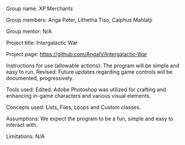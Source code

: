 Group name: XP Merchants

Group members: Anga Peter, Lithetha Tiso, Caiphus Mahlatji

Group mentor: N/A

Project title: Intergalactic War

Project page: https://github.com/AngaIV/Intergalactic-War

Instructions for use (allowable actions): The program will be simple and easy to run. Revised: Future updates regarding game controls will be documented, progressively.

Tools used: Edited: Adobe Photoshop was utilized for crafting and enhancing in-game characters and various visual elements.

Concepts used: Lists, Files, Loops and Custom classes.

Assumptions: We expect the program to be a fun, simple and easy to interact with.

Limitations: N/A
